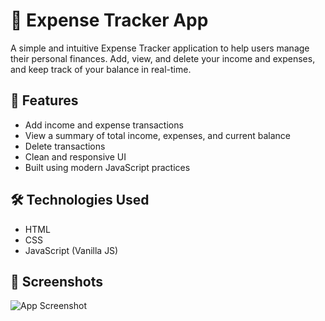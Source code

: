 # 💸 Expense Tracker App

A simple and intuitive Expense Tracker application to help users manage their personal finances. Add, view, and delete your income and expenses, and keep track of your balance in real-time.

## 🚀 Features

- Add income and expense transactions
- View a summary of total income, expenses, and current balance
- Delete transactions
- Clean and responsive UI
- Built using modern JavaScript practices

## 🛠️ Technologies Used

- HTML
- CSS
- JavaScript (Vanilla JS)

## 📸 Screenshots

![App Screenshot](![img1](https://github.com/user-attachments/assets/457b6488-8901-4152-8eb8-148877c4e4bc)) <!-- Update the path as per your repo structure -->


